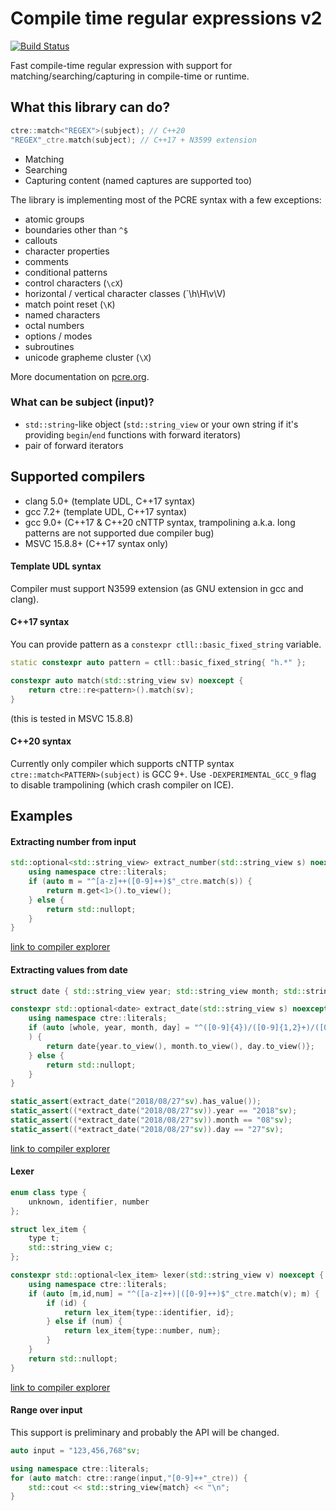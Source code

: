 # Compile time regular expressions v2

[![Build Status](https://travis-ci.org/hanickadot/compile-time-regular-expressions.svg?branch=master)](https://travis-ci.org/hanickadot/compile-time-regular-expressions)

Fast compile-time regular expression with support for matching/searching/capturing in compile-time or runtime.

## What this library can do?

```c++
ctre::match<"REGEX">(subject); // C++20
"REGEX"_ctre.match(subject); // C++17 + N3599 extension
```

* Matching
* Searching
* Capturing content (named captures are supported too)

The library is implementing most of the PCRE syntax with a few exceptions:

* atomic groups
* boundaries other than `^$`
* callouts
* character properties
* comments
* conditional patterns
* control characters (`\cX`)
* horizontal / vertical character classes (`\h\H\v\V)
* match point reset (`\K`)
* named characters
* octal numbers
* options / modes
* subroutines
* unicode grapheme cluster (`\X`) 

More documentation on [pcre.org](https://www.pcre.org/current/doc/html/pcre2syntax.html). 

### What can be subject (input)?

* `std::string`-like object (`std::string_view` or your own string if it's providing `begin`/`end` functions with forward iterators)
* pair of forward iterators

## Supported compilers

* clang 5.0+ (template UDL, C++17 syntax)
* gcc 7.2+ (template UDL, C++17 syntax)
* gcc 9.0+ (C++17 & C++20 cNTTP syntax, trampolining a.k.a. long patterns are not supported due compiler bug)
* MSVC 15.8.8+ (C++17 syntax only)

#### Template UDL syntax

Compiler must support N3599 extension (as GNU extension in gcc and clang).

#### C++17 syntax

You can provide pattern as a `constexpr ctll::basic_fixed_string` variable.

```c++
static constexpr auto pattern = ctll::basic_fixed_string{ "h.*" };

constexpr auto match(std::string_view sv) noexcept {
	return ctre::re<pattern>().match(sv);
}
```

(this is tested in MSVC 15.8.8)

#### C++20 syntax

Currently only compiler which supports cNTTP syntax `ctre::match<PATTERN>(subject)` is GCC 9+. Use `-DEXPERIMENTAL_GCC_9` flag to disable trampolining (which crash compiler on ICE).

## Examples

#### Extracting number from input
```c++
std::optional<std::string_view> extract_number(std::string_view s) noexcept {
    using namespace ctre::literals;
    if (auto m = "^[a-z]++([0-9]++)$"_ctre.match(s)) {
        return m.get<1>().to_view();
    } else {
        return std::nullopt;
    }
}
```
[link to compiler explorer](https://godbolt.org/z/xi5ulD)


#### Extracting values from date
```c++
struct date { std::string_view year; std::string_view month; std::string_view day; };

constexpr std::optional<date> extract_date(std::string_view s) noexcept {
    using namespace ctre::literals;
    if (auto [whole, year, month, day] = "^([0-9]{4})/([0-9]{1,2}+)/([0-9]{1,2}+)$"_ctre.match(s); whole
    ) {
        return date{year.to_view(), month.to_view(), day.to_view()};
    } else {
        return std::nullopt;
    }
}

static_assert(extract_date("2018/08/27"sv).has_value());
static_assert((*extract_date("2018/08/27"sv)).year == "2018"sv);
static_assert((*extract_date("2018/08/27"sv)).month == "08"sv);
static_assert((*extract_date("2018/08/27"sv)).day == "27"sv);
```
[link to compiler explorer](https://godbolt.org/z/QJ6Ecb)

#### Lexer
```c++
enum class type {
    unknown, identifier, number
};

struct lex_item {
    type t;
    std::string_view c;
};

constexpr std::optional<lex_item> lexer(std::string_view v) noexcept {
    using namespace ctre::literals;
    if (auto [m,id,num] = "^([a-z]++)|([0-9]++)$"_ctre.match(v); m) {
        if (id) {
            return lex_item{type::identifier, id};
        } else if (num) {
            return lex_item{type::number, num};
        }
    }
    return std::nullopt;
}
```
[link to compiler explorer](https://godbolt.org/z/iSgFiK)

#### Range over input

This support is preliminary and probably the API will be changed.

```c++
auto input = "123,456,768"sv;

using namespace ctre::literals;
for (auto match: ctre::range(input,"[0-9]++"_ctre)) {
	std::cout << std::string_view{match} << "\n";
}
```
